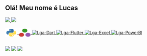 ## Olá! Meu nome é Lucas
 <div>
  <a href="https://github.com/Lga2311">
  <img height="180em" src="https://github-readme-stats.vercel.app/api?username=Lga2311&show_icons=true&theme=gotham&include_all_commits=true&count_private=true"/>
  <img height="180em" src="https://github-readme-stats.vercel.app/api/top-langs/?username=Lga2311&layout=compact&langs_count=9&theme=gotham"/>
</div>
 
<div style="display: inline_block"><br>

  <img align="center" alt="Lga-Python" height="30" width="40" src="https://raw.githubusercontent.com/devicons/devicon/master/icons/python/python-original.svg">
  <img align="center" alt="Lga-Julia" height="30" width="40" src="https://raw.githubusercontent.com/devicons/devicon/master/icons/julia/julia-original.svg">
  <img align="center" alt="Lga-Dart" height="30" width="40"  src="https://cdn.jsdelivr.net/gh/devicons/devicon/icons/dart/dart-original.svg" />
  <img align="center" alt="Lga-Flutter" height="30" width="40" src="https://cdn.jsdelivr.net/gh/devicons/devicon/icons/flutter/flutter-original.svg" />
  <img align="center" alt="Lga-Excel" height="30" width="40" src="https://upload.wikimedia.org/wikipedia/commons/3/34/Microsoft_Office_Excel_%282019%E2%80%93present%29.svg"> 
  <img align="center" alt="Lga-PowerBI" height="40" width="40" src="https://cdn6.aptoide.com/imgs/6/2/1/6212e39aaab23fa004d14aa78fa12bff_icon.png">
</div>
  
  ##
 
<div>
    <a href="mailto:lga@outlook.com" target="_blank"><img src="https://img.shields.io/badge/Microsoft_Outlook-0078D4?style=for-the-badge&logo=microsoft-outlook&logoColor=white" target="_blank"></a> 
  <a href="https://www.linkedin.com/in/lucas-almeida-82987914a/" target="_blank"><img src="https://img.shields.io/badge/-LinkedIn-%230077B5?style=for-the-badge&logo=linkedin&logoColor=white" target="_blank"></a> 
 <a href="https://www.instagram.com/lga2311/" target="_blank"><img src="https://img.shields.io/badge/-Instagram-%23E4405F?style=for-the-badge&logo=instagram&logoColor=white" target="_blank"></a>


 </div>
 
 ##

